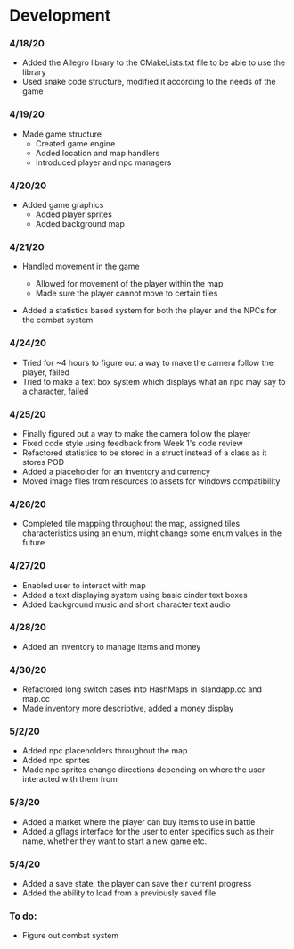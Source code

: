 # Development

### 4/18/20
* Added the Allegro library to the CMakeLists.txt file to be able to use the library
* Used snake code structure, modified it according to the needs of the game

### 4/19/20
* Made game structure
    * Created game engine
    * Added location and map handlers
    * Introduced player and npc managers

### 4/20/20
* Added game graphics
    * Added player sprites
    * Added background map

### 4/21/20
* Handled movement in the game
    * Allowed for movement of the player within the map
    * Made sure the player cannot move to certain tiles

* Added a statistics based system for both the player and the NPCs for the combat system

### 4/24/20
* Tried for ~4 hours to figure out a way to make the camera follow the player, failed
* Tried to make a text box system which displays what an npc may say to a character, failed

### 4/25/20
* Finally figured out a way to make the camera follow the player
* Fixed code style using feedback from Week 1's code review
* Refactored statistics to be stored in a struct instead of a class as it stores POD
* Added a placeholder for an inventory and currency
* Moved image files from resources to assets for windows compatibility

### 4/26/20
* Completed tile mapping throughout the map, assigned tiles characteristics using an enum, might change some enum values in the future

### 4/27/20
* Enabled user to interact with map
* Added a text displaying system using basic cinder text boxes
* Added background music and short character text audio

### 4/28/20
* Added an inventory to manage items and money

### 4/30/20
* Refactored long switch cases into HashMaps in islandapp.cc and map.cc
* Made inventory more descriptive, added a money display

### 5/2/20
* Added npc placeholders throughout the map
* Added npc sprites
* Made npc sprites change directions depending on where the user interacted with them from

### 5/3/20
* Added a market where the player can buy items to use in battle
* Added a gflags interface for the user to enter specifics such as their name, whether they want to start a new game etc.

### 5/4/20
* Added a save state, the player can save their current progress
* Added the ability to load from a previously saved file

### To do:
* Figure out combat system